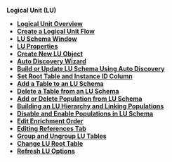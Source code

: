 
<strong>Logical Unit (LU)<strong>
<ul>
    <li><a href="/articles/03_logical_units/01_LU_overview.md">Logical Unit Overview</a></li>
    <li><a href="/articles/03_logical_units/02_create_a_logical_unit_flow.md">Create a Logical Unit Flow</a></li>
	<li><a href="/articles/03_logical_units/03_LU_schema_window.md">LU Schema Window</a></li>
	<studio><li><a href="/articles/03_logical_units/04_LU_properties.md">LU Properties</a></li></studio>
	<li><a href="/articles/03_logical_units/05_create_a_new_LU_object.md">Create New LU Object</a></li>
	<studio><li><a href="/articles/03_logical_units/06_auto_discovery_wizard.md">Auto Discovery Wizard</a></li></studio>
	<studio><li><a href="/articles/03_logical_units/07_build__or_update_an_LU_schema.md">Build or Update LU Schema Using Auto Discovery</a></li></studio>
	<studio><li><a href="/articles/03_logical_units/08_define_root_table_and_instance_ID_LU_schema.md">Set Root Table and Instance ID Column</a></li></studio>
	<li><a href="/articles/03_logical_units/09_add_table_to_a_schema.md">Add a Table to an LU Schema</a></li>
	<li><a href="/articles/03_logical_units/10_delete_table_from_a_schema.md">Delete a Table from an LU Schema</a></li>
	<li><a href="/articles/03_logical_units/11_add_delete_table_population.md">Add or Delete Population from LU Schema</a></li>
	<li><a href="/articles/03_logical_units/12_LU_hierarchy_and_linking_table_population.md">Building an LU Hierarchy and Linking Populations</a></li>
	<li><a href="/articles/03_logical_units/13_disable_enable_populations_in_schema.md">Disable and Enable Populations in LU Schema</a></li>
	<li><a href="/articles/03_logical_units/14_edit%20enrichment%20order.md">Edit Enrichment Order</a></li>
	<li><a href="/articles/03_logical_units/15_LU_schema_edit_reference_tab.md">Editing References Tab</a></li>
	<li><a href="/articles/03_logical_units/16_LU_schema_group_and_ungroup_tables.md">Group and Ungroup LU Tables</a></li>
	<li><a href="/articles/03_logical_units/17_LU_schema_change_root_table.md">Change LU Root Table</a></li>
	<studio><li><a href="/articles/03_logical_units/18_LU_schema_refresh_LU_options.md">Refresh LU Options</a></li></studio>
</ul>






